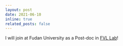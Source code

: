 ```yaml
---
layout: post
date: 2021-06-10
inline: true
related_posts: false
---
```


I will join at Fudan University as a Post-doc in [FVL Lab](https://fvl.fudan.edu.cn/)! 
 

